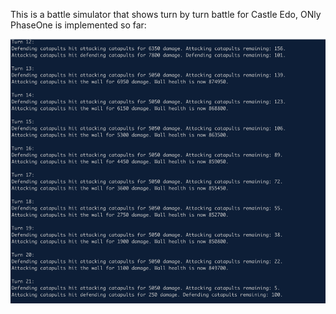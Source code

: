 This is a battle simulator that shows turn by turn battle for Castle Edo, ONly PhaseOne is implemented so far: 

![alt text](image.png)